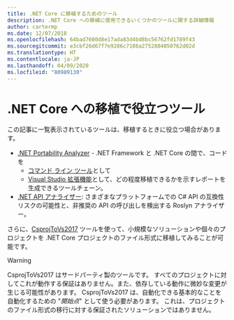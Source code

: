 ```yaml
---
title: .NET Core に移植するためのツール
description: .NET Core への移植に使用できるいくつかのツールに関する詳細情報
author: cartermp
ms.date: 12/07/2018
ms.openlocfilehash: 64bad7600d8e17ada83d4bd8bc56762fd1789f43
ms.sourcegitcommit: e3cbf26d67f7e9286c7108a2752804050762d02d
ms.translationtype: HT
ms.contentlocale: ja-JP
ms.lasthandoff: 04/09/2020
ms.locfileid: "80989130"
---
```

# <a name="tools-to-help-with-porting-to-net-core"></a>.NET Core への移植で役立つツール

この記事に一覧表示されているツールは、移植するときに役立つ場合があります。

- [.NET Portability Analyzer](../../standard/analyzers/portability-analyzer.md) - .NET Framework と .NET Core の間で、コードを
  - [コマンド ライン ツール](https://github.com/Microsoft/dotnet-apiport/releases)として
  - [Visual Studio 拡張機能](https://marketplace.visualstudio.com/items?itemName=ConnieYau.NETPortabilityAnalyzer)として、どの程度移植できるかを示すレポートを生成できるツールチェーン。
- [.NET API アナライザー](../../standard/analyzers/api-analyzer.md): さまざまなプラットフォームでの C# API の互換性リスクの可能性と、非推奨の API の呼び出しを検出する Roslyn アナライザー。

さらに、[CsprojToVs2017](https://github.com/hvanbakel/CsprojToVs2017) ツールを使って、小規模なソリューションや個々のプロジェクトを .NET Core プロジェクトのファイル形式に移植してみることが可能です。

> [!WARNING]
> CsprojToVs2017 はサードパーティ製のツールです。 すべてのプロジェクトに対してこれが動作する保証はありません。また、依存している動作に微妙な変更が生じる可能性があります。 CsprojToVs2017 は、自動化できる基本的なことを自動化するための "_開始点_" として使う必要があります。 これは、プロジェクトのファイル形式の移行に対する保証されたソリューションではありません。
